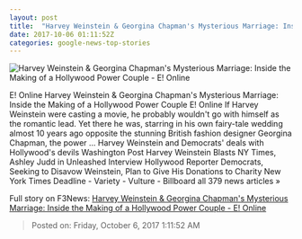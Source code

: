 ```yaml
---
layout: post
title:  "Harvey Weinstein & Georgina Chapman's Mysterious Marriage: Inside the Making of a Hollywood Power Couple - E! Online"
date: 2017-10-06 01:11:52Z
categories: google-news-top-stories
---
```


![Harvey Weinstein & Georgina Chapman's Mysterious Marriage: Inside the Making of a Hollywood Power Couple - E! Online](http://akns-images.eonline.com/eol_images/Entire_Site/201795/rs_600x600-171005151251-600-vanity-fair-harvey-weinstein-georgina-chapman.jpg?downsize=450:*&crop=450:350;left,top)

E! Online Harvey Weinstein & Georgina Chapman's Mysterious Marriage: Inside the Making of a Hollywood Power Couple E! Online If Harvey Weinstein were casting a movie, he probably wouldn't go with himself as the romantic lead. Yet there he was, starring in his own fairy-tale wedding almost 10 years ago opposite the stunning British fashion designer Georgina Chapman, the power ... Harvey Weinstein and Democrats' deals with Hollywood's devils Washington Post Harvey Weinstein Blasts NY Times, Ashley Judd in Unleashed Interview Hollywood Reporter Democrats, Seeking to Disavow Weinstein, Plan to Give His Donations to Charity New York Times Deadline - Variety - Vulture - Billboard all 379 news articles »


Full story on F3News: [Harvey Weinstein & Georgina Chapman's Mysterious Marriage: Inside the Making of a Hollywood Power Couple - E! Online](http://www.f3nws.com/n/aH4xjG)

> Posted on: Friday, October 6, 2017 1:11:52 AM

